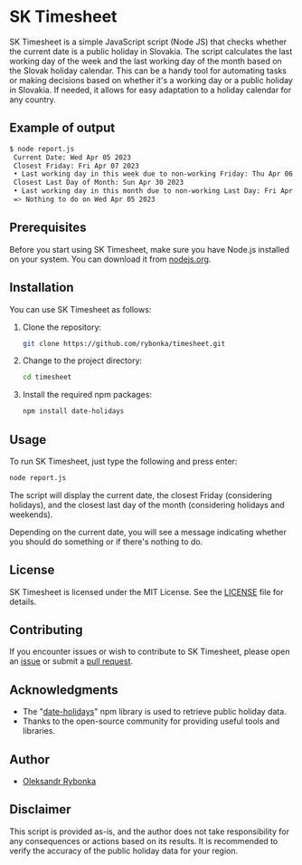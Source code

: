 # SK Timesheet

SK Timesheet is a simple JavaScript script (Node JS) that checks whether the current date is a public holiday in Slovakia.
The script calculates the last working day of the week and the last working day of the month based on the Slovak holiday calendar. This can be a handy tool for automating tasks or making decisions based on whether it's a working day or a public holiday in Slovakia. If needed, it allows for easy adaptation to a holiday calendar for any country.

## Example of output

   ```bash
   $ node report.js
    Current Date: Wed Apr 05 2023
    Closest Friday: Fri Apr 07 2023
    • Last working day in this week due to non-working Friday: Thu Apr 06 2023
    Closest Last Day of Month: Sun Apr 30 2023
    • Last working day in this month due to non-working Last Day: Fri Apr 28 2023
    => Nothing to do on Wed Apr 05 2023
   ```

## Prerequisites

Before you start using SK Timesheet, make sure you have Node.js installed on your system. You can download it from [nodejs.org](https://nodejs.org/).

## Installation

You can use SK Timesheet as follows:

1. Clone the repository:

   ```bash
   git clone https://github.com/rybonka/timesheet.git
   ```

2. Change to the project directory:

   ```bash
   cd timesheet
   ```

3. Install the required npm packages:

   ```bash
   npm install date-holidays
   ```

## Usage

To run SK Timesheet, just type the following and press enter:

```bash
node report.js
```

The script will display the current date, the closest Friday (considering holidays), and the closest last day of the month (considering holidays and weekends).

Depending on the current date, you will see a message indicating whether you should do something or if there's nothing to do.

## License

SK Timesheet is licensed under the MIT License. See the [LICENSE](https://github.com/rybonka/timesheet/blob/main/LICENSE) file for details.

## Contributing

If you encounter issues or wish to contribute to SK Timesheet, please open an [issue](https://github.com/rybonka/timesheet/issues) or submit a [pull request](https://github.com/rybonka/timesheet/pulls).

## Acknowledgments

- The "[date-holidays](https://www.npmjs.com/package/date-holidays)" npm library is used to retrieve public holiday data.
- Thanks to the open-source community for providing useful tools and libraries.

## Author

- [Oleksandr Rybonka](https://github.com/rybonka)

## Disclaimer

This script is provided as-is, and the author does not take responsibility for any consequences or actions based on its results. It is recommended to verify the accuracy of the public holiday data for your region.